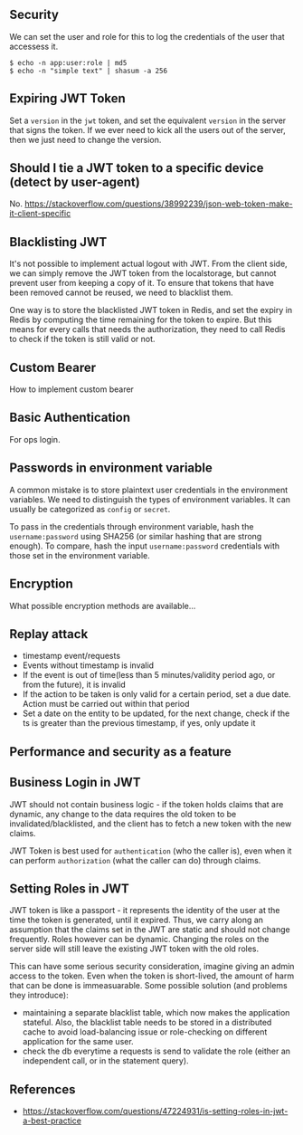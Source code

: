 ## Security

We can set the user and role for this to log the credentials of the user that accessess it.

```
$ echo -n app:user:role | md5
$ echo -n "simple text" | shasum -a 256
```


## Expiring JWT Token

Set a `version` in the `jwt` token, and set the equivalent `version` in the server that signs the token. If we ever need to kick all the users out of the server, then we just need to change the version.

## Should I tie a JWT token to a specific device (detect by user-agent)

No. https://stackoverflow.com/questions/38992239/json-web-token-make-it-client-specific

## Blacklisting JWT

It's not possible to implement actual logout with JWT. From the client side, we can simply remove the JWT token from the localstorage, but cannot prevent user from keeping a copy of it. To ensure that tokens that have been removed cannot be reused, we need to blacklist them.

One way is to store the blacklisted JWT token in Redis, and set the expiry in Redis by computing the time remaining for the token to expire. But this means for every calls that needs the authorization, they need to call Redis to check if the token is still valid or not.


## Custom Bearer

How to implement custom bearer

## Basic Authentication 

For ops login.

## Passwords in environment variable

A common mistake is to store plaintext user credentials in the environment variables. We need to distinguish the types of environment variables. It can usually be categorized as `config` or `secret`.

To pass in the credentials through environment variable, hash the `username:password` using SHA256 (or similar hashing that are strong enough). To compare, hash the input `username:password` credentials with those set in the environment variable.


## Encryption

What possible encryption methods are available...

## Replay attack

- timestamp event/requests
- Events without timestamp is invalid
- If the event is out of time(less than 5 minutes/validity period ago, or from the future), it is invalid
- If the action to be taken is only valid for a certain period, set a due date. Action must be carried out within that period
- Set a date on the entity to be updated, for the next change, check if the ts is greater than the previous timestamp, if yes, only update it

## Performance and security as a feature

## Business Login in JWT

JWT should not contain business logic - if the token holds claims that are dynamic, any change to the data requires the old token to be invalidated/blacklisted, and the client has to fetch a new token with the new claims.

JWT Token is best used for `authentication` (who the caller is), even when it can perform `authorization` (what the caller can do) through claims.

## Setting Roles in JWT

JWT token is like a passport - it represents the identity of the user at the time the token is generated, until it expired. Thus, we carry along an assumption that the claims set in the JWT are static and should not change frequently. Roles however can be dynamic. Changing the roles on the server side will still leave the existing JWT token with the old roles.

This can have some serious security consideration, imagine giving an admin access to the token. Even when the token is short-lived, the amount of harm that can be done is immeasuarable. Some possible solution (and problems they introduce):

- maintaining a separate blacklist table, which now makes the application stateful. Also, the blacklist table needs to be stored in a distributed cache to avoid load-balancing issue or role-checking on different application for the same user.
- check the db everytime a requests is send to validate the role (either an independent call, or in the statement query).

## References
- https://stackoverflow.com/questions/47224931/is-setting-roles-in-jwt-a-best-practice
